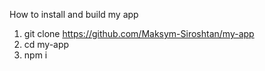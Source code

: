 How to install and build my app
1. git clone https://github.com/Maksym-Siroshtan/my-app
2. cd my-app
3. npm i
